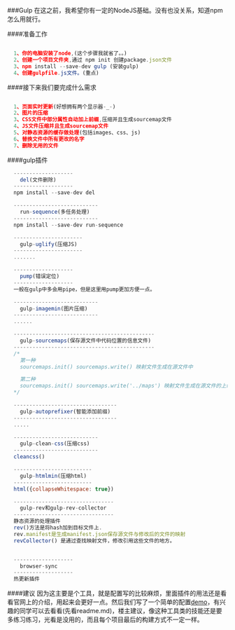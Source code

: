 ###Gulp
  在这之前，我希望你有一定的NodeJS基础。没有也没关系，知道npm怎么用就行。

####准备工作
```js

  1、你的电脑安装了node,(这个步骤我就省了。。)
  2、创建一个项目文件夹,通过 npm init 创建package.json文件
  3、npm install --save-dev gulp (安装gulp)
  4、创建gulpfile.js文件。(重点)

```
####接下来我们要完成什么需求
```js

  1、页面实时更新(好想拥有两个显示器-_-)
  2、图片的压缩
  3、CSS文件中部分属性自动加上前缀,压缩并且生成sourcemap文件
  4、JS文件压缩并且生成sourcemap文件
  5、对静态资源的缓存做处理(包括images、css、js)
  6、替换文件中所有更改的名字
  7、删除无用的文件

```

####gulp插件
```js
  -------------------
    del(文件删除)
  -------------------
  npm install --save-dev del

  ---------------------------
    run-sequence(多任务处理)
  ---------------------------
  npm install --save-dev run-sequence

  ----------------------
    gulp-uglify(压缩JS)
  ----------------------
  .......

  -------------------
    pump(错误定位)
  -------------------
  一般在gulp中多会用pipe，但是这里用pump更加方便一点。

  ---------------------------
    gulp-imagemin(图片压缩)
  ---------------------------
  ......

  ---------------------------------------------
    gulp-sourcemaps(保存源文件中代码位置的信息文件)  
  ---------------------------------------------
  /*
    第一种
    sourcemaps.init() sourcemaps.write() 映射文件生成在源文件中

    第二种
    sourcemaps.init() sourcemaps.write('../maps') 映射文件生成在源文件的上级目录的maps文件夹中.后缀多一个.map
  */

  ---------------------------------
    gulp-autoprefixer(智能添加前缀)  
  ---------------------------------
  .....

  ---------------------------
    gulp-clean-css(压缩css)
  ---------------------------
  cleancss()

  -------------------------
    gulp-htmlmin(压缩html)
  -------------------------
  html({collapseWhitespace: true})

  --------------------------------
    gulp-rev和gulp-rev-collector
  --------------------------------
  静态资源的处理插件
  rev()方法是将hash加到目标文件上.
  rev.manifest是生成manifest.json保存源文件与修改后的文件的映射
  revCollector() 是通过查找映射文件，修改引用这些文件的地方。


  -------------------
    browser-sync
  -------------------
  热更新插件  
```

####建议
  因为这主要是个工具，就是配置写的比较麻烦，里面插件的用法还是看看官网上的介绍，用起来会更好一点。然后我们写了一个简单的配置[demo](https://github.com/15751165579/ThinkInCoding/tree/master/gulp)，有兴趣的同学可以去看看(先看readme.md)，楼主建议，像这种工具类的技能还是要多练习练习，光看是没用的，而且每个项目最后的构建方式不一定一样。
